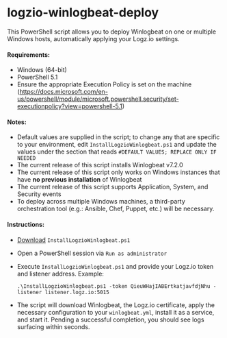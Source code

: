 # logzio-winlogbeat-deploy

This PowerShell script allows you to deploy Winlogbeat on one or multiple Windows hosts, automatically applying your Logz.io settings.

#### Requirements:

* Windows (64-bit)
* PowerShell 5.1
* Ensure the appropriate Execution Policy is set on the machine (https://docs.microsoft.com/en-us/powershell/module/microsoft.powershell.security/set-executionpolicy?view=powershell-5.1)

#### Notes:

* Default values are supplied in the script; to change any that are specific to your environment, edit `InstallLogzioWinlogbeat.ps1` and update the values under the section that reads `#DEFAULT VALUES; REPLACE ONLY IF NEEDED`
* The current release of this script installs Winlogbeat v7.2.0
* The current release of this script only works on Windows instances that have **no previous installation** of Winlogbeat
* The current release of this script supports Application, System, and Security events
* To deploy across multiple Windows machines, a third-party orchestration tool (e.g.: Ansible, Chef, Puppet, etc.) will be necessary.

#### Instructions:

* [Download] `InstallLogzioWinlogbeat.ps1`
* Open a PowerShell session via `Run as administrator`
* Execute `InstallLogzioWinlogbeat.ps1` and provide your Logz.io token and listener address. Example:

  `.\InstallLogzioWinlogbeat.ps1 -token QieuWHajIABErtkatjavfdjNhu -listener listener.logz.io:5015`
 
* The script will download Winlogbeat, the Logz.io certificate, apply the necessary configuration to your `winlogbeat.yml`, install it as a service, and start it. Pending a successful completion, you should see logs surfacing within seconds.

[Download]: https://github.com/bgeveritt/logzio-winlogbeat-deploy/releases/download/1.0/InstallWinlogbeatLogzio.ps1
